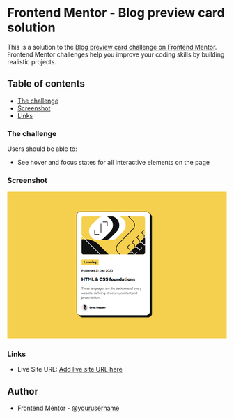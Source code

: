 # Frontend Mentor - Blog preview card solution

This is a solution to the [Blog preview card challenge on Frontend Mentor](https://www.frontendmentor.io/challenges/blog-preview-card-ckPaj01IcS). Frontend Mentor challenges help you improve your coding skills by building realistic projects. 

## Table of contents
- [The challenge](#the-challenge)
- [Screenshot](#screenshot)
- [Links](#links)

### The challenge

Users should be able to:

- See hover and focus states for all interactive elements on the page

### Screenshot

![](./assets/images/Screenshot-Blog-Preview-Card.png)

### Links
- Live Site URL: [Add live site URL here](https://your-live-site-url.com)

## Author
- Frontend Mentor - [@yourusername](https://www.frontendmentor.io/profile/Adil-Solkar)
